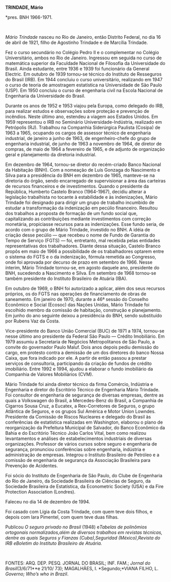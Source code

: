 **TRINDADE, Mário**

\*pres. BNH 1966-1971.

 

*Mário Trindade* nasceu no Rio de Janeiro, então Distrito Federal, no
dia 16 de abril de 1921, filho de Agostinho Trindade e de Marcília
Trindade.

Fez o curso secundário no Colégio Pedro II e o complementar no Colégio
Universitário, ambos no Rio de Janeiro. Ingressou em seguida no curso de
matemática superior da Faculdade Nacional de Filosofia da Universidade
do Brasil. Ainda estudante, entre 1936 e 1939 foi funcionário da General
Electric. Em outubro de 1939 tornou-se técnico do Instituto de
Resseguros do Brasil (IRB). Em 1944 concluiu o curso universitário,
realizando em 1947 o curso de teoria de amostragem estatística na
Universidade de São Paulo (USP). Em 1950 concluiu o curso de engenharia
civil na Escola Nacional de Engenharia da Universidade do Brasil.

Durante os anos de 1952 e 1953 viajou pela Europa, como delegado do IRB,
para realizar estudos e observações sobre proteção e prevenção de
incêndios. Neste último ano, estendeu a viagem aos Estados Unidos. Em
1959 representou o IRB no Seminário Universidade-Indústria, realizado em
Petrópolis (RJ). Trabalhou na Companhia Siderúrgica Paulista (Cosipa) de
1963 a 1965, ocupando os cargos de assessor técnico de engenharia
industrial, de janeiro a junho de 1963, de engenheiro-chefe do grupo de
engenharia industrial, de junho de 1963 a novembro de 1964, de diretor
de compras, de maio de 1964 a fevereiro de 1965, e de adjunto de
organização geral e planejamento da diretoria industrial.

Em dezembro de 1964, tornou-se diretor do recém-criado Banco Nacional da
Habitação (BNH). Com a nomeação de Luís Gonzaga do Nascimento e Silva
para a presidência do BNH em dezembro de 1965, manteve-se na diretoria
do órgão, sendo encarregado de supervisionar a área das carteiras de
recursos financeiros e de investimentos. Quando o presidente da
República, Humberto Castelo Branco (1964-1967), decidiu alterar a
legislação trabalhista no tocante à estabilidade e às indenizações,
Mário Trindade foi designado para dirigir um grupo de trabalho incumbido
de estudar a transformação da indenização em pecúlio financeiro.
Resultou dos trabalhos a proposta de formação de um fundo social que,
capitalizando as contribuições mediante investimentos com correção
monetária, propiciasse recursos para as indenizações. Esse fundo seria,
de acordo com o grupo de Mário Trindade, investido no BNH. A idéia de
criação desse pecúlio — que recebeu o nome de Fundo de Garantia do Tempo
de Serviço (FGTS) — foi, entretanto, mal recebida pelas entidades
representativas dos trabalhadores. Diante dessa situação, Castelo Branco
propôs em maio de 1966 a possibilidade de os trabalhadores optarem entre
o sistema do FGTS e o da indenização, fórmula remetida ao Congresso,
onde foi aprovada por decurso de prazo em setembro de 1966. Nesse
ínterim, Mário Trindade tornou-se, em agosto daquele ano, presidente do
BNH, sucedendo a Nascimento e Silva. Em setembro de 1968 tornou-se
também presidente do Instituto Brasileiro de Atuária (IBA).

Em outubro de 1969, o BNH foi autorizado a aplicar, além dos seus
recursos próprios, os do FGTS nas operações de financiamento de obras de
saneamento. Em janeiro de 1970, durante a 46ª sessão do Conselho
Econômico e Social (Ecosoc) das Nações Unidas, Mário Trindade foi
escolhido membro da comissão de habitação, construção e planejamento. Em
junho do ano seguinte deixou a presidência do BNH, sendo substituído por
Rubens Vaz da Costa.

Vice-presidente do Banco União Comercial (BUC) de 1971 a 1974, tornou-se
nesse último ano presidente da Federal São Paulo — Crédito Imobiliário.
Em 1979 assumiu a Secretaria de Negócios Metropolitanos de São Paulo, a
convite do governador Paulo Maluf. Dois anos depois pediu demissão do
cargo, em protesto contra a demissão de um dos diretores do banco Nossa
Caixa, que fora indicado por ele. A partir de então passou a prestar
serviços de consultoria, participando da criação de fundos de crédito
imobiliário. Entre 1992 e 1994, ajudou a elaborar o fundo imobiliário da
Companhia de Valores Mobiliários (CVM).

Mário Trindade foi ainda diretor técnico da firma Comércio, Indústria e
Engenharia e diretor do Escritório Técnico de Engenharia Mário Trindade.
Foi consultor de engenharia de segurança de diversas empresas, dentre as
quais a Volkswagen do Brasil, a Mercedes-Benz do Brasil, a Companhia de
Cigarros Sousa Cruz, a Eucatex, a Rex-Corretores de Seguros, o grupo
Atlântica de Seguros, e os grupos Sul América e Motor Union Lowndes.
Presidente da Comissão de Riscos Nucleares e delegado do Brasil às
conferências de estatística realizadas em Washington, elaborou o plano
de reorganização da Prefeitura Municipal de Salvador, do Banco Econômico
da Bahia e do Escritório Técnico João Carlos Vital, bem como realizou
levantamentos e análises de estabelecimentos industriais de diversas
organizações. Professor de vários cursos sobre seguro e engenharia de
segurança, pronunciou conferências sobre engenharia, indústria e
administração de empresas. Integrou o Instituto Brasileiro de Petróleo e
a comissão de engenharia de segurança da Associação Brasileira para
Prevenção de Acidentes.

Foi sócio do Instituto de Engenharia de São Paulo, do Clube de
Engenharia do Rio de Janeiro, da Sociedade Brasileira de Ciências de
Seguro, da Sociedade Brasileira de Estatística, da Econometric Society
(USA) e da Fire Protection Association (Londres).

Faleceu no dia 14 de dezembro de 1994.

Foi casado com Lígia da Costa Trindade, com quem teve dois filhos, e
depois com Iara Pimentel, com quem teve duas filhas.

Publicou *O* *seguro privado no Brasil* (1948) e*Tabelas de polinômios
ortogonais normalizados,*além de diversos trabalhos em revistas
técnicas, dentre as quais *Seguros y Fianzas* (Cuba),*Seguridad*
(México),*Revista do IRB* e*Boletim do Instituto Brasileiro de Atuária.*

 

FONTES: ARQ. DEP. PESQ. JORNAL DO BRASIL; INF. FAM.; *Jornal do
Brasil*(3/6/71**e 21/10/ 73); MAGALHÃES, I. *Segundo;*VIANA FILHO, L.
*Governo; Who’s who in Brazil*.

 

 
